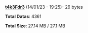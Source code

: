 [**t4k3Fdr3**](/data/t4k3Fdr3.txt) (14/01/23 - 19:25)- 29 bytes

**Total Datas**: 4361

**Total Size**: 27.14 MB / 27.1 MB